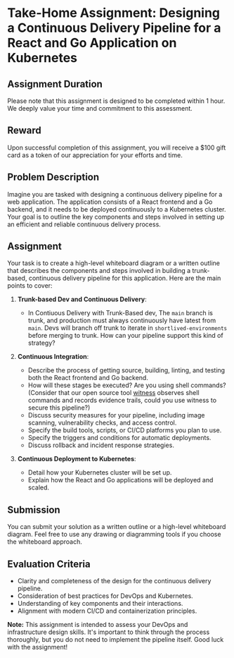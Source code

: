 # Take-Home Assignment: Designing a Continuous Delivery Pipeline for a React and Go Application on Kubernetes

## Assignment Duration

Please note that this assignment is designed to be completed within 1 hour. We deeply value your time and commitment to this assessment.

## Reward

Upon successful completion of this assignment, you will receive a $100 gift card as a token of our appreciation for your efforts and time.

## Problem Description

Imagine you are tasked with designing a continuous delivery pipeline for a web application. The application consists of a React frontend and a Go backend, and it needs to be deployed continuously to a Kubernetes cluster. Your goal is to outline the key components and steps involved in setting up an efficient and reliable continuous delivery process.

## Assignment

Your task is to create a high-level whiteboard diagram or a written outline that describes the components and steps involved in building a trunk-based, continuous delivery pipeline for this application. Here are the main points to cover:

1. **Trunk-based Dev and Continuous Delivery**:
   - In Contiuous Delivery with Trunk-Based dev, The `main` branch is trunk, and production must always continuously have latest from `main`. Devs will branch off trunk to iterate in `shortlived-environments` before merging to trunk. How can your pipeline support this kind of strategy?

2. **Continuous Integration**:
   - Describe the process of getting source, building, linting, and testing both the React frontend and Go backend.
   - How will these stages be executed? Are you using shell commands? (Consider that our open source tool [witness](www.github.com/testifysec/witness) observes shell commands and records evidence trails, could you use witness to secure this pipeline?)
   - Discuss security measures for your pipeline, including image scanning, vulnerability checks, and access control.
   - Specify the build tools, scripts, or CI/CD platforms you plan to use.
   - Specify the triggers and conditions for automatic deployments.
   - Discuss rollback and incident response strategies.

3. **Continuous Deployment to Kubernetes**:
   - Detail how your Kubernetes cluster will be set up.
   - Explain how the React and Go applications will be deployed and scaled.

## Submission

You can submit your solution as a written outline or a high-level whiteboard diagram. Feel free to use any drawing or diagramming tools if you choose the whiteboard approach.

## Evaluation Criteria

- Clarity and completeness of the design for the continuous delivery pipeline.
- Consideration of best practices for DevOps and Kubernetes.
- Understanding of key components and their interactions.
- Alignment with modern CI/CD and containerization principles.

**Note:** This assignment is intended to assess your DevOps and infrastructure design skills. It's important to think through the process thoroughly, but you do not need to implement the pipeline itself. Good luck with the assignment!